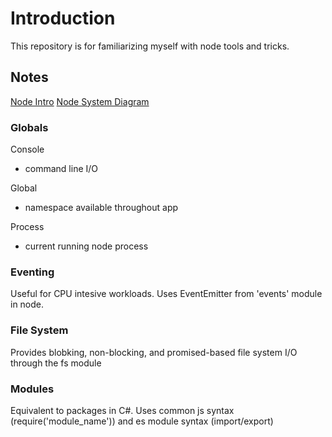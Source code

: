 # Introduction
This repository is for familiarizing myself with node tools and tricks.

## Notes
[Node Intro](https://www.youtube.com/watch?v=ENrzD9HAZK4)
[Node System Diagram](https://i.stack.imgur.com/QRePV.jpg)

### Globals
Console
- command line I/O

Global
- namespace available throughout app

Process
- current running node process

### Eventing
Useful for CPU intesive workloads.
Uses EventEmitter from 'events' module in node.

### File System
Provides blobking, non-blocking, and promised-based file system I/O through the fs module

### Modules
Equivalent to packages in C#.
Uses common js syntax (require('module_name')) and es module syntax (import/export)